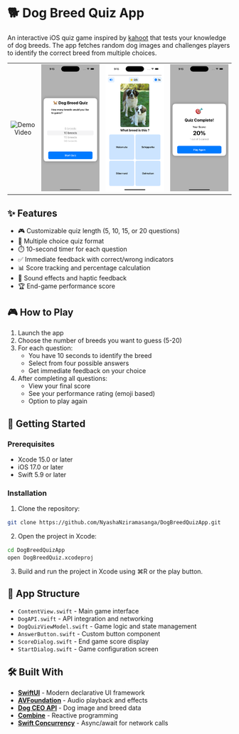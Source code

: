 # 🐕 Dog Breed Quiz App

An interactive iOS quiz game inspired by [kahoot](https://kahoot.com/) that tests your knowledge of dog breeds. The app fetches random dog images and challenges players to identify the correct breed from multiple choices.

|||||
|:--:|:--:|:--:|:--:|
|![Demo Video](Media/demo.gif) |![Start Game](Media/start-game.png) |![Select Breed](Media/select-breed.png) |![End Game](Media/end-game.png)|

## ✨ Features

- 🎮 Customizable quiz length (5, 10, 15, or 20 questions)
- 🎯 Multiple choice quiz format
- ⏱️ 10-second timer for each question
- ✅ Immediate feedback with correct/wrong indicators
- 📊 Score tracking and percentage calculation
- 🎵 Sound effects and haptic feedback
- 🏆 End-game performance score

## 🎮 How to Play

1. Launch the app
2. Choose the number of breeds you want to guess (5-20)
3. For each question:
   - You have 10 seconds to identify the breed
   - Select from four possible answers
   - Get immediate feedback on your choice
4. After completing all questions:
   - View your final score
   - See your performance rating (emoji based)
   - Option to play again

## 🚀 Getting Started

### Prerequisites

- Xcode 15.0 or later
- iOS 17.0 or later
- Swift 5.9 or later

### Installation

1. Clone the repository:
```bash
git clone https://github.com/NyashaNziramasanga/DogBreedQuizApp.git
```

2. Open the project in Xcode:
```bash
cd DogBreedQuizApp
open DogBreedQuiz.xcodeproj
```

3. Build and run the project in Xcode using ⌘R or the play button.

## 📱 App Structure

- `ContentView.swift` - Main game interface
- `DogAPI.swift` - API integration and networking
- `DogQuizViewModel.swift` - Game logic and state management
- `AnswerButton.swift` - Custom button component
- `ScoreDialog.swift` - End game score display
- `StartDialog.swift` - Game configuration screen

## 🛠️ Built With

- **[SwiftUI](https://developer.apple.com/swiftui/)** - Modern declarative UI framework
- **[AVFoundation](https://developer.apple.com/av-foundation/)** - Audio playback and effects
- **[Dog CEO API](https://dog.ceo/dog-api/)** - Dog image and breed data
- **[Combine](https://developer.apple.com/documentation/combine)** - Reactive programming
- **[Swift Concurrency](https://docs.swift.org/swift-book/documentation/the-swift-programming-language/concurrency/)** - Async/await for network calls

